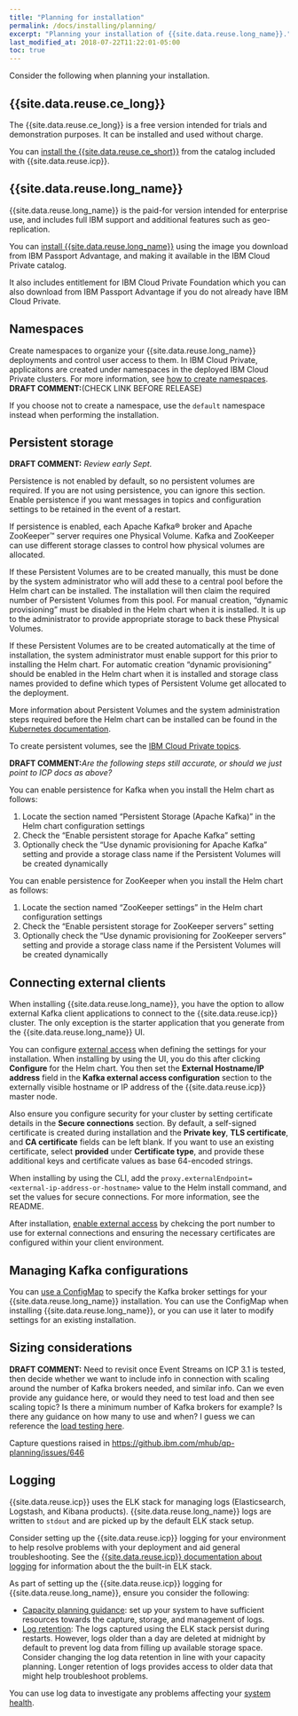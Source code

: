 ```yaml
---
title: "Planning for installation"
permalink: /docs/installing/planning/
excerpt: "Planning your installation of {{site.data.reuse.long_name}}."
last_modified_at: 2018-07-22T11:22:01-05:00
toc: true
---
```


Consider the following when planning your installation.

## {{site.data.reuse.ce_long}}

The {{site.data.reuse.ce_long}} is a free version intended for trials and demonstration purposes. It can be installed and used without charge.

You can [install the {{site.data.reuse.ce_short}}](../installing) from the catalog included with {{site.data.reuse.icp}}.

## {{site.data.reuse.long_name}}

{{site.data.reuse.long_name}} is the paid-for version intended for enterprise use, and includes full IBM support and additional features such as geo-replication.

You can [install {{site.data.reuse.long_name}}](../installing) using the image you download from IBM Passport Advantage, and making it available in the IBM Cloud Private catalog.

It also includes entitlement for IBM Cloud Private Foundation which you can also download from IBM Passport Advantage if you do not already have IBM Cloud Private.

## Namespaces

Create namespaces to organize your {{site.data.reuse.long_name}} deployments and control user access to them. In IBM Cloud Private, applicaitons are created under namespaces in the deployed IBM Cloud Private clusters. For more information, see [how to create namespaces](https://www.ibm.com/support/knowledgecenter/SSBS6K_3.1.0/user_management/create_project.html). **DRAFT COMMENT:**(CHECK LINK BEFORE RELEASE)

If you choose not to create a namespace, use the `default` namespace instead when performing the installation.

## Persistent storage

**DRAFT COMMENT:** _Review early Sept._

Persistence is not enabled by default, so no persistent volumes are required. If you are not using persistence, you can ignore this section. Enable persistence if you want messages in topics and configuration settings to be retained in the event of a restart.

If persistence is enabled, each Apache Kafka® broker and Apache ZooKeeper™ server requires one Physical Volume. Kafka and ZooKeeper can use different storage classes to control how physical volumes are allocated.

If these Persistent Volumes are to be created manually, this must be done by the system administrator who will add these to a central pool before the Helm chart can be installed. The installation will then claim the required number of Persistent Volumes from this pool. For manual creation, “dynamic provisioning” must be disabled in the Helm chart when it is installed. It is up to the administrator to provide appropriate storage to back these Physical Volumes.

If these Persistent Volumes are to be created automatically at the time of installation, the system administrator must enable support for this prior to installing the Helm chart. For automatic creation “dynamic provisioning” should be enabled in the Helm chart when it is installed and storage class names provided to define which types of Persistent Volume get allocated to the deployment.

More information about Persistent Volumes and the system administration steps required before the Helm chart can be installed can be found in the [Kubernetes documentation](https://kubernetes.io/docs/concepts/storage/persistent-volumes/).

To create persistent volumes, see the [IBM Cloud Private topics](https://www.ibm.com/support/knowledgecenter/SSBS6K_3.1.0/manage_cluster/create_volume.html).

**DRAFT COMMENT:**_Are the following steps still accurate, or should we just point to ICP docs as above?_

You can enable persistence for Kafka when you install the Helm chart as follows:
1. Locate the section named “Persistent Storage (Apache Kafka)” in the Helm chart configuration settings
2. Check the “Enable persistent storage for Apache Kafka” setting
3. Optionally check the “Use dynamic provisioning for Apache Kafka” setting and provide a storage class name if the Persistent Volumes will be created dynamically

You can enable persistence for ZooKeeper when you install the Helm chart as follows:

1. Locate the section named “ZooKeeper settings” in the Helm chart configuration settings
2. Check the “Enable persistent storage for ZooKeeper servers” setting
3. Optionally check the “Use dynamic provisioning for ZooKeeper servers” setting and provide a storage class name if the Persistent Volumes will be created dynamically


## Connecting external clients

When installing {{site.data.reuse.long_name}}, you have the option to allow external Kafka client applications to connect to the {{site.data.reuse.icp}} cluster. The only exception is the starter application that you generate from the {{site.data.reuse.long_name}} UI.

You can configure [external access](../configuring/#kafka-external-access-configuration) when defining the settings for your installation. When installing by using the UI, you do this after clicking **Configure** for the Helm chart. You then set the **External Hostname/IP address** field in the **Kafka external access configuration** section to the externally visible hostname or IP address of the {{site.data.reuse.icp}} master node.

Also ensure you configure security for your cluster by setting certificate details in the **Secure connections** section. By default, a self-signed certificate is created during installation and the **Private key**, **TLS certificate**, and **CA certificate** fields can be left blank. If you want to use an existing certificate, select **provided** under **Certificate type**, and provide these additional keys and certificate values as base 64-encoded strings.

When installing by using the CLI, add the `proxy.externalEndpoint=<external-ip-address-or-hostname>` value to the Helm install command, and set the values for secure connections. For more information, see the README.

After installation, [enable external access](../post-installation#enabling-external-client-access) by chekcing the port number to use for external connections and ensuring the necessary certificates are configured within your client environment.

## Managing Kafka configurations

You can [use a ConfigMap](../../administering/modifying-configs/) to specify the Kafka broker settings for your {{site.data.reuse.long_name}} installation. You can use the ConfigMap when installing {{site.data.reuse.long_name}}, or you can use it later to modify settings for an existing installation.


## Sizing considerations

**DRAFT COMMENT:** Need to revisit once Event Streams on ICP 3.1 is tested, then decide whether we want to include info in connection with scaling around the number of Kafka brokers needed, and similar info. Can we even provide any guidance here, or would they need to test load and then see scaling topic? Is there a minimum number of Kafka brokers for example? Is there any guidance on how many to use and when? I guess we can reference the [load testing here](../../getting-started/testing-loads/).

Capture questions raised in <https://github.ibm.com/mhub/qp-planning/issues/646>

## Logging

{{site.data.reuse.icp}} uses the ELK stack for managing logs (Elasticsearch, Logstash, and Kibana products). {{site.data.reuse.long_name}} logs are written to `stdout` and are picked up by the default ELK stack setup.

Consider setting up the {{site.data.reuse.icp}} logging for your environment to help resolve problems with your deployment and aid general troubleshooting. See the [{{site.data.reuse.icp}} documentation about logging](https://www.ibm.com/support/knowledgecenter/sv/SSBS6K_2.1.0.3/manage_metrics/logging_elk.html) for information about the the built-in ELK stack.

As part of setting up the {{site.data.reuse.icp}} logging for {{site.data.reuse.long_name}}, ensure you consider the following:
* [Capacity planning guidance](https://www.ibm.com/support/knowledgecenter/SSBS6K_2.1.0.3/manage_metrics/capacity_planning.html): set up your system to have sufficient resources towards the capture, storage, and management of logs.
* [Log retention](https://www.ibm.com/support/knowledgecenter/sv/SSBS6K_2.1.0.3/manage_metrics/logging_elk.html#curator-usage-in-ibm-cloud-private): The logs captured using the ELK stack persist during restarts. However, logs older than a day are deleted at midnight by default to prevent log data from filling up available storage space. Consider changing the log data retention in line with your capacity planning. Longer retention of logs provides access to older data that might help troubleshoot problems.

You can use log data to investigate any problems affecting your [system health](../../administering/cluster-health/).
